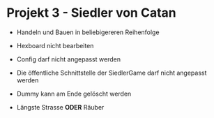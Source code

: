# Projekt 3 - Siedler von Catan

* Handeln und Bauen in beliebigereren Reihenfolge
- Hexboard nicht bearbeiten

- Config darf nicht angepasst werden

- Die öffentliche Schnittstelle der SiedlerGame darf nicht angepasst werden 

- Dummy kann am Ende gelöscht werden

- Längste Strasse **ODER** Räuber
